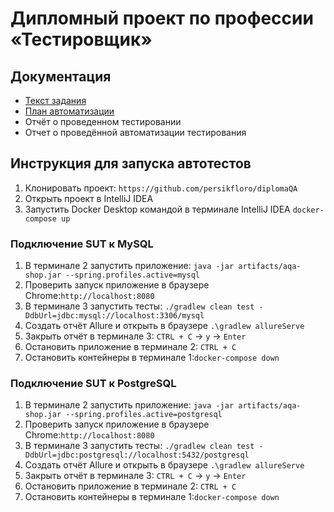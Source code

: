 # Дипломный проект по профессии «Тестировщик»
## Документация
* [Текст задания](https://github.com/netology-code/qa-diploma/blob/master/README.md)
* [План автоматизации](Plan.md)
* Отчёт о проведенном тестировании
* Отчет о проведённой автоматизации тестирования
## Инструкция для запуска автотестов
1. Клонировать проект: `https://github.com/persikfloro/diplomaQA`
2. Открыть проект в IntelliJ IDEA
3. Запустить Docker Desktop командой в терминале IntelliJ IDEA `docker-compose up`

### Подключение SUT к MySQL
1. В терминале 2 запустить приложение: ` java -jar artifacts/aqa-shop.jar --spring.profiles.active=mysql `
2. Проверить запуск приложение в браузере Chrome:`http://localhost:8080`
3. В терминале 3 запустить тесты: `./gradlew clean test -DdbUrl=jdbc:mysql://localhost:3306/mysql` 
4. Создать отчёт Allure и открыть в браузере `.\gradlew allureServe`
5. Закрыть отчёт в терминале 3: `CTRL + C` -> `y` -> `Enter`
6. Остановить приложение в терминале 2: `CTRL + C`
7. Остановить контейнеры в терминале 1:`docker-compose down`

### Подключение SUT к PostgreSQL
1. В терминале 2 запустить приложение: `java -jar artifacts/aqa-shop.jar --spring.profiles.active=postgresql`
2. Проверить запуск приложение в браузере Chrome:`http://localhost:8080`
3. В терминале 3 запустить тесты: `./gradlew clean test -DdbUrl=jdbc:postgresql://localhost:5432/postgresql`
4. Создать отчёт Allure и открыть в браузере `.\gradlew allureServe`
5. Закрыть отчёт в терминале 3: `CTRL + C` -> `y` -> `Enter`
6. Остановить приложение в терминале 2: `CTRL + C`
7. Остановить контейнеры в терминале 1:`docker-compose down`